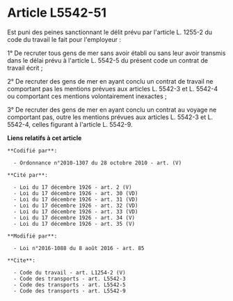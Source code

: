 # Article L5542-51

Est puni des peines sanctionnant le délit prévu par l'article L. 1255-2 du code du travail le fait pour l'employeur : 

1° De recruter tous gens de mer sans avoir établi ou sans leur avoir transmis dans le délai prévu à l'article L. 5542-5 du
présent code un contrat de travail écrit ; 

2° De recruter des gens de mer en ayant conclu un contrat de travail ne comportant pas les mentions prévues aux articles L.
5542-3 et L. 5542-4 ou comportant ces mentions volontairement inexactes ; 

3° De recruter des gens de mer en ayant conclu un contrat au voyage ne comportant pas, outre les mentions prévues aux
articles L. 5542-3 et L. 5542-4, celles figurant à l'article L. 5542-9.

**Liens relatifs à cet article**

	**Codifié par**:

	  - Ordonnance n°2010-1307 du 28 octobre 2010 - art. (V)

	**Cité par**:

	  - Loi du 17 décembre 1926 - art. 2 (V)
	  - Loi du 17 décembre 1926 - art. 30 (VD)
	  - Loi du 17 décembre 1926 - art. 31 (VD)
	  - Loi du 17 décembre 1926 - art. 32 (VD)
	  - Loi du 17 décembre 1926 - art. 33 (VD)
	  - Loi du 17 décembre 1926 - art. 34 (V)
	  - Loi du 17 décembre 1926 - art. 35 (V)

	**Modifié par**:

	  - Loi n°2016-1088 du 8 août 2016 - art. 85

	**Cite**:

	  - Code du travail - art. L1254-2 (V)
	  - Code des transports - art. L5542-3
	  - Code des transports - art. L5542-5
	  - Code des transports - art. L5542-9
